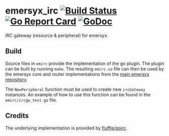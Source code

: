 # emersyx_irc [![Build Status][build-img]][build-url] [![Go Report Card][gorep-img]][gorep-url] [![GoDoc][godoc-img]][godoc-url]

IRC gateway (resource & peripheral) for emersyx.

## Build

Source files in `emirc` provide the implementation of the go plugin. The plugin can be built by running `make`. The
resulting `emirc.so` file can then be used by the emersyx core and router implementations from the [main emersyx
repository][emersyx-repo].

The `NewPeripheral` function must be used to create new `ircGateway` instances. An example of how to use this function
can be found in the `emirc/ircgw_test.go` file.

## Credits

The underlying implementation is provided by [fluffle/goirc][1].

[build-img]: https://travis-ci.org/emersyx/emersyx_irc.svg?branch=master
[build-url]: https://travis-ci.org/emersyx/emersyx_irc
[gorep-img]: https://goreportcard.com/badge/github.com/emersyx/emersyx_irc
[gorep-url]: https://goreportcard.com/report/github.com/emersyx/emersyx_irc
[godoc-img]: https://godoc.org/emersyx.net/emersyx_irc?status.svg
[godoc-url]: https://godoc.org/emersyx.net/emersyx_irc
[emersyx-repo]: https://github.com/emersyx/emersyx
[1]: https://github.com/fluffle/goirc
